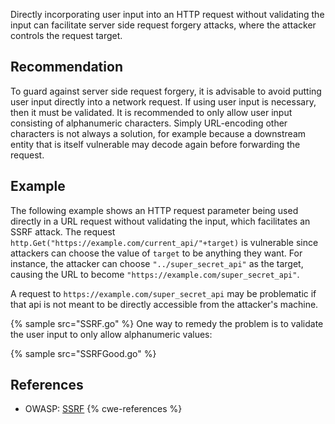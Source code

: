 Directly incorporating user input into an HTTP request without validating the input can facilitate server side request forgery attacks, where the attacker controls the request target.


## Recommendation
To guard against server side request forgery, it is advisable to avoid putting user input directly into a network request. If using user input is necessary, then it must be validated. It is recommended to only allow user input consisting of alphanumeric characters. Simply URL-encoding other characters is not always a solution, for example because a downstream entity that is itself vulnerable may decode again before forwarding the request.


## Example
The following example shows an HTTP request parameter being used directly in a URL request without validating the input, which facilitates an SSRF attack. The request `http.Get("https://example.com/current_api/"+target)` is vulnerable since attackers can choose the value of `target` to be anything they want. For instance, the attacker can choose `"../super_secret_api"` as the target, causing the URL to become `"https://example.com/super_secret_api"`.

A request to `https://example.com/super_secret_api` may be problematic if that api is not meant to be directly accessible from the attacker's machine.

{% sample src="SSRF.go" %}
One way to remedy the problem is to validate the user input to only allow alphanumeric values:

{% sample src="SSRFGood.go" %}

## References
* OWASP: [SSRF](https://www.owasp.org/www-community/attacks/Server_Side_Request_Forgery)
{% cwe-references %}

